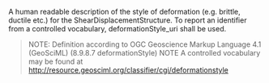 A human readable description of the style of deformation (e.g. brittle, ductile etc.) for the ShearDisplacementStructure. To report an identifier from a controlled vocabulary, deformationStyle_uri shall be used.

> NOTE: Definition according to OGC Geoscience Markup Language 4.1 (GeoSciML) (8.9.8.7 deformationStyle) 
> NOTE A controlled vocabulary may be found at  http://resource.geosciml.org/classifier/cgi/deformationstyle
